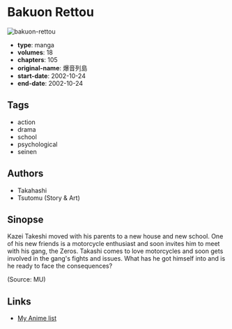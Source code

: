 # Bakuon Rettou

![bakuon-rettou](https://cdn.myanimelist.net/images/manga/3/173111.jpg)

-   **type**: manga
-   **volumes**: 18
-   **chapters**: 105
-   **original-name**: 爆音列島
-   **start-date**: 2002-10-24
-   **end-date**: 2002-10-24

## Tags

-   action
-   drama
-   school
-   psychological
-   seinen

## Authors

-   Takahashi
-   Tsutomu (Story & Art)

## Sinopse

Kazei Takeshi moved with his parents to a new house and new school. One of his new friends is a motorcycle enthusiast and soon invites him to meet with his gang, the Zeros. Takashi comes to love motorcycles and soon gets involved in the gang's fights and issues. What has he got himself into and is he ready to face the consequences?

(Source: MU)

## Links

-   [My Anime list](https://myanimelist.net/manga/10443/Bakuon_Rettou)
